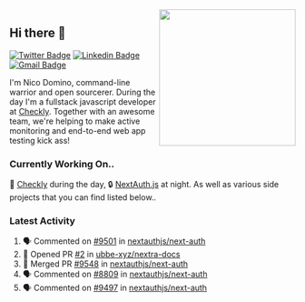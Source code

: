 <img align="right" src="https://user-images.githubusercontent.com/7415984/172472491-91b16eac-fa22-4ecf-92df-d687139fd1f9.gif" width="240" />

## Hi there 👋

[![Twitter Badge](https://img.shields.io/badge/-@ndom91-1ca0f1?style=flat-square&labelColor=1ca0f1&logo=twitter&logoColor=white&link=https://twitter.com/ndom91)](https://twitter.com/ndom91) [![Linkedin Badge](https://img.shields.io/badge/-ndom91-blue?style=flat-square&logo=Linkedin&logoColor=white&link=https://www.linkedin.com/in/ndom91/)](https://www.linkedin.com/in/ndom91/) [![Gmail Badge](https://img.shields.io/badge/-yo@ndo.dev-c14438?style=flat-square&logo=mail.ru&logoColor=white&link=mailto:yo@ndo.dev)](mailto:yo@ndo.dev)

I'm Nico Domino, command-line warrior and open sourcerer. During the day I'm a fullstack javascript developer at [Checkly](https://checklyhq.com). Together with an awesome team, we're helping to make active monitoring and end-to-end web app testing kick ass!

### Currently Working On..

🦝 [Checkly](https://checklyhq.com) during the day, 🔒 [NextAuth.js](https://github.com/nextauthjs/next-auth) at night. As well as various side projects that you can find listed below..

<!--START_SECTION_PROFILE_VIEWS:readme-info-->
<!--END_SECTION_PROFILE_VIEWS:readme-info-->

<!--START_SECTION_DAILY_COMMIT:readme-info-->
<!--END_SECTION_DAILY_COMMIT:readme-info-->

<!--START_SECTION_WEEKLY_COMMIT:readme-info-->
<!--END_SECTION_WEEKLY_COMMIT:readme-info-->

### Latest Activity

<!--START_SECTION:activity-->
1. 🗣 Commented on [#9501](https://github.com/nextauthjs/next-auth/pull/9501#issuecomment-1879488422) in [nextauthjs/next-auth](https://github.com/nextauthjs/next-auth)
2. 💪 Opened PR [#2](https://github.com/ubbe-xyz/nextra-docs/pull/2) in [ubbe-xyz/nextra-docs](https://github.com/ubbe-xyz/nextra-docs)
3. 🎉 Merged PR [#9548](https://github.com/nextauthjs/next-auth/pull/9548) in [nextauthjs/next-auth](https://github.com/nextauthjs/next-auth)
4. 🗣 Commented on [#8809](https://github.com/nextauthjs/next-auth/pull/8809#issuecomment-1879018195) in [nextauthjs/next-auth](https://github.com/nextauthjs/next-auth)
5. 🗣 Commented on [#9497](https://github.com/nextauthjs/next-auth/pull/9497#issuecomment-1878766011) in [nextauthjs/next-auth](https://github.com/nextauthjs/next-auth)
<!--END_SECTION:activity-->
